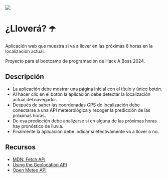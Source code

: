 ![](https://cdn.prod.website-files.com/5f3108520188e7588ef687b1/620e82ff8680cd26532fff29_Logotipo%20HACK%20A%20BOSS_white%20100%20px.svg)


# ¿Lloverá? ☂️

Aplicación web que muestra si va a llover en las próximas 8 horas en la localización actual.

Proyecto para el bootcamp de programación de Hack A Boss 2024.

## Descripción
- La aplicación debe mostrar una página inicial con el título y único
botón.
- Al hacer clic en el botón la aplicación debe detectar la localización
actual del navegador.
- Después de saber las coordenadas GPS de localización debe
conectarse a una API meteorológica y recoger la predicción de las
próximas horas.
- De esa predicción debe analizarse si en alguna de las próximas
horas hay pronóstico de lluvia.
- Finalmente la aplicación debe indicar si efectivamente va a llover o
no.

## Recursos
- [MDN: Fetch API][1]
- [Using the Geolocation API][2]
- [Open Meteo API][3]


[1]:https://developer.mozilla.org/en-US/docs/Web/API/Fetch_API/Using_Fetch
[2]:https://developer.mozilla.org/en-US/docs/Web/API/Geolocation_API
[3]:https://open-meteo.com/